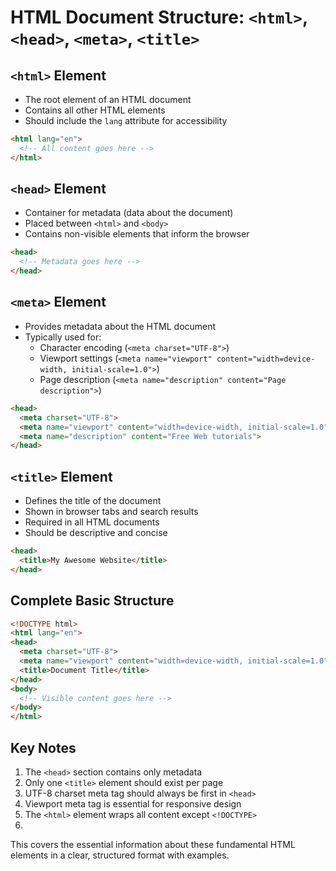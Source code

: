 # HTML Document Structure: `<html>`, `<head>`, `<meta>`, `<title>`

## `<html>` Element
- The root element of an HTML document
- Contains all other HTML elements
- Should include the `lang` attribute for accessibility

```html
<html lang="en">
  <!-- All content goes here -->
</html>
```

## `<head>` Element
- Container for metadata (data about the document)
- Placed between `<html>` and `<body>`
- Contains non-visible elements that inform the browser

```html
<head>
  <!-- Metadata goes here -->
</head>
```

## `<meta>` Element
- Provides metadata about the HTML document
- Typically used for:
  - Character encoding (`<meta charset="UTF-8">`)
  - Viewport settings (`<meta name="viewport" content="width=device-width, initial-scale=1.0">`)
  - Page description (`<meta name="description" content="Page description">`)

```html
<head>
  <meta charset="UTF-8">
  <meta name="viewport" content="width=device-width, initial-scale=1.0">
  <meta name="description" content="Free Web tutorials">
</head>
```

## `<title>` Element
- Defines the title of the document
- Shown in browser tabs and search results
- Required in all HTML documents
- Should be descriptive and concise

```html
<head>
  <title>My Awesome Website</title>
</head>
```

## Complete Basic Structure
```html
<!DOCTYPE html>
<html lang="en">
<head>
  <meta charset="UTF-8">
  <meta name="viewport" content="width=device-width, initial-scale=1.0">
  <title>Document Title</title>
</head>
<body>
  <!-- Visible content goes here -->
</body>
</html>
```

## Key Notes
1. The `<head>` section contains only metadata
2. Only one `<title>` element should exist per page
3. UTF-8 charset meta tag should always be first in `<head>`
4. Viewport meta tag is essential for responsive design
5. The `<html>` element wraps all content except `<!DOCTYPE>`
6. 

This covers the essential information about these fundamental HTML elements in a clear, structured format with examples.
